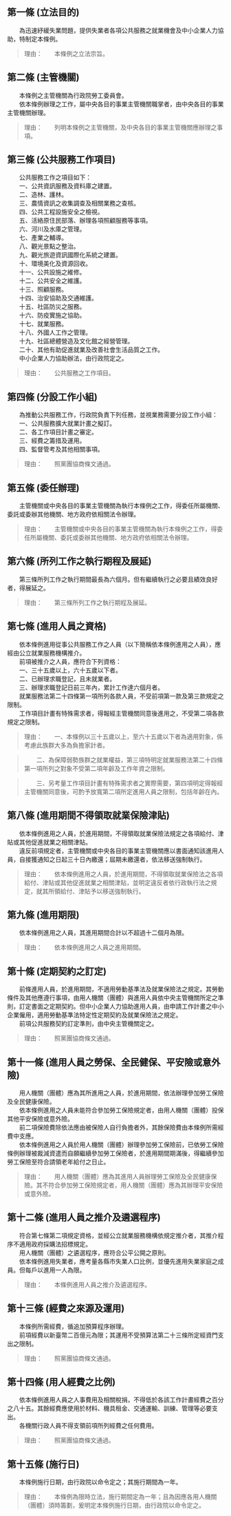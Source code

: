 第一條 (立法目的)
-----------------
　　為迅速紓緩失業問題，提供失業者各項公共服務之就業機會及中小企業人力協助，特制定本條例。  
> 理由：　　本條例之立法宗旨。



第二條 (主管機關)
-----------------
　　本條例之主管機關為行政院勞工委員會。  
　　依本條例辦理之工作，屬中央各目的事業主管機關職掌者，由中央各目的事業主管機關辦理。  
> 理由：　　列明本條例之主管機關，及中央各目的事業主管機關應辦理之事項。



第三條 (公共服務工作項目)
-------------------------
　　公共服務工作之項目如下：  
　　一、公共資訊服務及資料庫之建置。  
　　二、造林、護林。  
　　三、農情資訊之收集調查及相關業務之查核。  
　　四、公共工程設施安全之檢視。  
　　五、活絡原住民部落、辦理各項照顧服務等事項。  
　　六、河川及水庫之管理。  
　　七、產業之輔導。  
　　八、觀光景點之整治。  
　　九、觀光旅遊資訊國際化系統之建置。  
　　十、環境美化及資源回收。  
　　十一、公共設施之維修。  
　　十二、公共安全之維護。  
　　十三、照顧服務。  
　　十四、治安協助及交通維護。  
　　十五、社區防災之服務。  
　　十六、防疫實施之協助。  
　　十七、就業服務。  
　　十八、外國人工作之管理。  
　　十九、社區總體營造及文化館之經營管理。  
　　二十、其他有助促進就業及改善社會生活品質之工作。  
　　中小企業人力協助辦法，由行政院定之。  
> 理由：　　公共服務之工作項目。



第四條 (分設工作小組)
---------------------
　　為推動公共服務工作，行政院負責下列任務，並視業務需要分設工作小組：  
　　一、公共服務擴大就業計畫之擬訂。  
　　二、各工作項目計畫之審定。  
　　三、經費之籌措及運用。  
　　四、監督管考及其他相關事項。  
> 理由：　　照黨團協商條文通過。



第五條 (委任辦理)
-----------------
　　主管機關或中央各目的事業主管機關為執行本條例之工作，得委任所屬機關、委託或委辦其他機關、地方政府依相關法令辦理。  
> 理由：　　主管機關或中央各目的事業主管機關為執行本條例之工作，得委任所屬機關、委託或委辦其他機關、地方政府依相關法令辦理。



第六條 (所列工作之執行期程及展延)
---------------------------------
　　第三條所列工作之執行期間最長為六個月。但有繼續執行之必要且績效良好者，得展延之。  
> 理由：　　第三條所列工作之執行期程及展延。



第七條 (進用人員之資格)
-----------------------
　　依本條例進用從事公共服務工作之人員（以下簡稱依本條例進用之人員），應經由公立就業服務機構推介。  
　　前項被推介之人員，應符合下列資格：  
　　一、三十五歲以上，六十五歲以下者。  
　　二、已辦理求職登記，且未就業者。  
　　三、辦理求職登記日前三年內，累計工作達六個月者。  
　　就業服務法第二十四條第一項所列各款人員，不受前項第一款及第三款規定之限制。  
　　工作項目計畫有特殊需求者，得報經主管機關同意後進用之，不受第二項各款規定之限制。  
> 理由：　　一、本條例以三十五歲以上，至六十五歲以下者為適用對象，係考慮此族群大多為負擔家計者。

> 　　二、為保障弱勢族群之就業權益，第三項特明定就業服務法第二十四條第一項所列之對象不受第二項年齡及工作年資之限制。

> 　　三、另考量工作項目計畫有特殊需求者之實際需要，第四項明定得報經主管機關同意後，可酌予放寬第二項所定進用人員之限制，包括年齡在內。



第八條 (進用期間不得領取就業保險津貼)
-------------------------------------
　　依本條例進用之人員，於進用期間，不得領取就業保險法規定之各項給付、津貼或其他促進就業之相關津貼。  
　　違反前項規定者，主管機關或中央各目的事業主管機關應以書面通知該進用人員，自接獲通知之日起三十日內繳還；屆期未繳還者，依法移送強制執行。  
> 理由：　　依本條例進用之人員，於進用期間，不得領取就業保險法之各項給付、津貼或其他促進就業之相關津貼，並明定違反者依行政執行法之規定，就其所領給付、津貼予以移送強制執行。



第九條 (進用期限)
-----------------
　　依本條例進用之人員，其進用期間合計以不超過十二個月為限。  
> 理由：　　依本條例進用之人員之進用期間。



第十條 (定期契約之訂定)
-----------------------
　　前條進用人員，於進用期間，不適用勞動基準法及就業保險法之規定。其勞動條件及其他應遵行事項，由用人機關（團體）與進用人員依中央主管機關所定之準則，訂定書面之定期契約。但中小企業人力協助進用人員，由申請工作計畫之中小企業僱用，適用勞動基準法特定性定期契約及就業保險法之規定。  
　　前項公共服務契約訂定準則，由中央主管機關定之。  
> 理由：　　照黨團協商條文通過。



第十一條 (進用人員之勞保、全民健保、平安險或意外險)
---------------------------------------------------
　　用人機關（團體）應為其所進用之人員，於進用期間，依法辦理參加勞工保險及全民健康保險。  
　　依本條例進用之人員未能符合參加勞工保險規定者，由用人機關（團體）投保其他平安保險或意外險。  
　　前二項保險費除依法應由被保險人自行負擔者外，其餘保險費由本條例所需經費中支應。  
　　依本條例進用之人員於用人機關（團體）辦理參加勞工保險前，已依勞工保險條例辦理被裁減資遣而自願繼續參加勞工保險者，於進用期間期滿後，得繼續參加勞工保險至符合請領老年給付之日止。  
> 理由：　　用人機關（團體）應為其進用人員辦理勞工保險及全民健康保險。其不符合參加勞工保險規定者，用人機關（團體）應為其辦理平安保險或意外險。



第十二條 (進用人員之推介及遴選程序)
-----------------------------------
　　符合第七條第二項規定資格，並經公立就業服務機構依規定推介者，其推介程序不適用政府採購法招標規定。  
　　用人機關（團體）之遴選程序，應符合公平公開之原則。  
　　依本條例進用失業者，應考量各縣市失業人口比例，並優先進用失業家庭之成員。但每戶以進用一人為限。  
> 理由：　　本條例進用人員之推介及遴選程序。



第十三條 (經費之來源及運用)
---------------------------
　　本條例所需經費，循追加預算程序辦理。  
　　前項經費以新臺幣二百億元為限；其運用不受預算法第二十三條所定經資門支出之限制。  
> 理由：　　照黨團協商條文通過。



第十四條 (用人經費之比例)
-------------------------
　　依本條例進用人員之人事費用及相關稅捐，不得低於各該工作計畫經費之百分之八十五。其餘經費應使用於材料、機具租金、交通運輸、訓練、管理等必要支出。  
　　各機關行政人員不得支領前項所列經費之任何費用。  
> 理由：　　照黨團協商條文通過。



第十五條 (施行日)
-----------------
　　本條例施行日期，由行政院以命令定之；其施行期間為一年。  
> 理由：　　本條例為限時立法，施行期間定為一年；且為因應各用人機關（團體）須時籌劃，爰明定本條例施行日期，由行政院以命令定之。